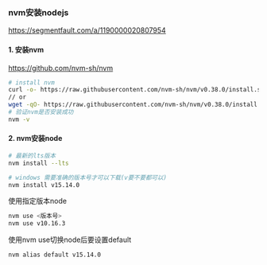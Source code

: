 ### nvm安装nodejs

https://segmentfault.com/a/1190000020807954

#### 1. 安装nvm

https://github.com/nvm-sh/nvm

```sh
# install nvm
curl -o- https://raw.githubusercontent.com/nvm-sh/nvm/v0.38.0/install.sh | bash
// or
wget -qO- https://raw.githubusercontent.com/nvm-sh/nvm/v0.38.0/install.sh | bash
# 验证nvm是否安装成功
nvm -v
```

#### 2. nvm安装node

```sh
# 最新的lts版本
nvm install --lts

# windows 需要准确的版本号才可以下载(v要不要都可以)
nvm install v15.14.0
```

使用指定版本node

```sh
nvm use <版本号>
nvm use v10.16.3
```

使用nvm use切换node后要设置default

```sh
nvm alias default v15.14.0
```

